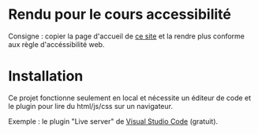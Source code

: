 # Rendu pour le cours accessibilité

Consigne : copier la page d'accueil de <a href="https://www.citenumerique.fr/">ce site</a> et la rendre plus conforme aux règle d'accéssibilité web.

# Installation 

Ce projet fonctionne seulement en local et nécessite un éditeur de code et le plugin pour lire du html/js/css sur un navigateur.

Exemple : le plugin "Live server" de <a href="https://code.visualstudio.com/">Visual Studio Code</a> (gratuit).

